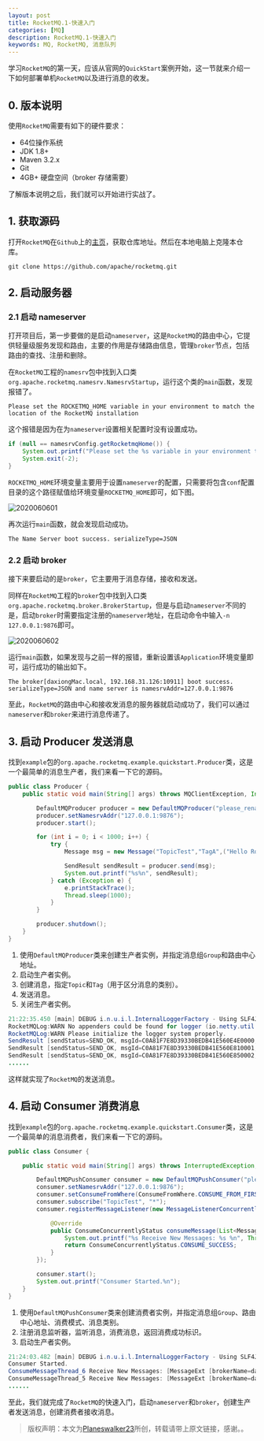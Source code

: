 ```yaml
---
layout: post
title: RocketMQ.1-快速入门
categories: [MQ]
description: RocketMQ.1-快速入门
keywords: MQ, RocketMQ, 消息队列
---
```


学习`RocketMQ`的第一天，应该从官网的`QuickStart`案例开始，这一节就来介绍一下如何部署单机`RocketMQ`以及进行消息的收发。

## 0. 版本说明
使用`RocketMQ`需要有如下的硬件要求：
- 64位操作系统
- JDK 1.8+
- Maven 3.2.x
- Git
- 4GB+ 硬盘空间（broker 存储需要）

了解版本说明之后，我们就可以开始进行实战了。

## 1. 获取源码
打开`RocketMQ`在`Github`上的[主页](https://github.com/apache/rocketmq)，获取仓库地址。然后在本地电脑上克隆本仓库。

```git
git clone https://github.com/apache/rocketmq.git
```

## 2. 启动服务器
### 2.1 启动 nameserver
打开项目后，第一步要做的是启动`nameserver`，这是`RocketMQ`的路由中心，它提供轻量级服务发现和路由，主要的作用是存储路由信息，管理`broker`节点，包括路由的查找、注册和删除。

在`RocketMQ`工程的`namesrv`包中找到入口类`org.apache.rocketmq.namesrv.NamesrvStartup`，运行这个类的`main`函数，发现报错了。

```
Please set the ROCKETMQ_HOME variable in your environment to match the location of the RocketMQ installation
```
这个报错是因为在为`nameserver`设置相关配置时没有设置成功。

```java
if (null == namesrvConfig.getRocketmqHome()) {
    System.out.printf("Please set the %s variable in your environment to match the location of the RocketMQ installation%n", MixAll.ROCKETMQ_HOME_ENV);
    System.exit(-2);
}
```

`ROCKETMQ_HOME`环境变量主要用于设置`nameserver`的配置，只需要将包含`conf`配置目录的这个路径赋值给环境变量`ROCKETMQ_HOME`即可，如下图。

![2020060601](https://planeswalker23.github.io/images/posts/2020060601.png)

再次运行`main`函数，就会发现启动成功。

```
The Name Server boot success. serializeType=JSON
```

### 2.2 启动 broker
接下来要启动的是`broker`，它主要用于消息存储，接收和发送。

同样在`RocketMQ`工程的`broker`包中找到入口类`org.apache.rocketmq.broker.BrokerStartup`，但是与启动`nameserver`不同的是，启动`broker`时需要指定注册的`nameserver`地址，在启动命令中输入`-n 127.0.0.1:9876`即可。

![2020060602](https://planeswalker23.github.io/images/posts/2020060602.png)

运行`main`函数，如果发现与之前一样的报错，重新设置该`Application`环境变量即可，运行成功的输出如下。

```
The broker[daxiongMac.local, 192.168.31.126:10911] boot success. serializeType=JSON and name server is namesrvAddr=127.0.0.1:9876
```

至此，`RocketMQ`的路由中心和接收发消息的服务器就启动成功了，我们可以通过`nameserver`和`broker`来进行消息传递了。

## 3. 启动 Producer 发送消息
找到`example`包的`org.apache.rocketmq.example.quickstart.Producer`类，这是一个最简单的消息生产者，我们来看一下它的源码。

```java
public class Producer {
    public static void main(String[] args) throws MQClientException, InterruptedException {

        DefaultMQProducer producer = new DefaultMQProducer("please_rename_unique_group_name");
        producer.setNamesrvAddr("127.0.0.1:9876");
        producer.start();

        for (int i = 0; i < 1000; i++) {
            try {
                Message msg = new Message("TopicTest","TagA",("Hello RocketMQ " + i).getBytes(RemotingHelper.DEFAULT_CHARSET));

                SendResult sendResult = producer.send(msg);
                System.out.printf("%s%n", sendResult);
            } catch (Exception e) {
                e.printStackTrace();
                Thread.sleep(1000);
            }
        }

        producer.shutdown();
    }
}
```

1. 使用`DefaultMQProducer`类来创建生产者实例，并指定消息组`Group`和路由中心地址。
2. 启动生产者实例。
3. 创建消息，指定`Topic`和`Tag`（用于区分消息的类别）。
4. 发送消息。
5. 关闭生产者实例。

```java
21:22:35.450 [main] DEBUG i.n.u.i.l.InternalLoggerFactory - Using SLF4J as the default logging framework
RocketMQLog:WARN No appenders could be found for logger (io.netty.util.internal.PlatformDependent0).
RocketMQLog:WARN Please initialize the logger system properly.
SendResult [sendStatus=SEND_OK, msgId=C0A81F7E8D39330BEDB41E560E4E0000, offsetMsgId=C0A81F7E00002A9F0000000000068BA2, messageQueue=MessageQueue [topic=TopicTest, brokerName=daxiongMac.local, queueId=1], queueOffset=500]
SendResult [sendStatus=SEND_OK, msgId=C0A81F7E8D39330BEDB41E560E810001, offsetMsgId=C0A81F7E00002A9F0000000000068C54, messageQueue=MessageQueue [topic=TopicTest, brokerName=daxiongMac.local, queueId=2], queueOffset=500]
SendResult [sendStatus=SEND_OK, msgId=C0A81F7E8D39330BEDB41E560E850002, offsetMsgId=C0A81F7E00002A9F0000000000068D06, messageQueue=MessageQueue [topic=TopicTest, brokerName=daxiongMac.local, queueId=3], queueOffset=500]
......
```

这样就实现了`RocketMQ`的发送消息。

## 4. 启动 Consumer 消费消息
找到`example`包的`org.apache.rocketmq.example.quickstart.Consumer`类，这是一个最简单的消息消费者，我们来看一下它的源码。

```java
public class Consumer {

    public static void main(String[] args) throws InterruptedException, MQClientException {

        DefaultMQPushConsumer consumer = new DefaultMQPushConsumer("please_rename_unique_group_name");
        consumer.setNamesrvAddr("127.0.0.1:9876");
        consumer.setConsumeFromWhere(ConsumeFromWhere.CONSUME_FROM_FIRST_OFFSET);
        consumer.subscribe("TopicTest", "*");
        consumer.registerMessageListener(new MessageListenerConcurrently() {

            @Override
            public ConsumeConcurrentlyStatus consumeMessage(List<MessageExt> msgs, ConsumeConcurrentlyContext context) {
                System.out.printf("%s Receive New Messages: %s %n", Thread.currentThread().getName(), msgs);
                return ConsumeConcurrentlyStatus.CONSUME_SUCCESS;
            }
        });

        consumer.start();
        System.out.printf("Consumer Started.%n");
    }
}
```

1. 使用`DefaultMQPushConsumer`类来创建消费者实例，并指定消息组`Group`、路由中心地址、消费模式、消息类别。
2. 注册消息监听器，监听消息，消费消息，返回消费成功标识。
3. 启动生产者实例。

```java
21:24:03.482 [main] DEBUG i.n.u.i.l.InternalLoggerFactory - Using SLF4J as the default logging framework
Consumer Started.
ConsumeMessageThread_6 Receive New Messages: [MessageExt [brokerName=daxiongMac.local, queueId=2, storeSize=178, queueOffset=502, sysFlag=0, bornTimestamp=1591449756319, bornHost=/192.168.31.126:50803, storeTimestamp=1591449756321, storeHost=/192.168.31.126:10911, msgId=C0A81F7E00002A9F00000000000691E4, commitLogOffset=430564, bodyCRC=1565577195, reconsumeTimes=0, preparedTransactionOffset=0, toString()=Message{topic='TopicTest', flag=0, properties={MIN_OFFSET=0, MAX_OFFSET=750, CONSUME_START_TIME=1591449844575, UNIQ_KEY=C0A81F7E8D39330BEDB41E560E9F0009, WAIT=true, TAGS=TagA}, body=[72, 101, 108, 108, 111, 32, 82, 111, 99, 107, 101, 116, 77, 81, 32, 57], transactionId='null'}]] 
ConsumeMessageThread_5 Receive New Messages: [MessageExt [brokerName=daxiongMac.local, queueId=1, storeSize=178, queueOffset=502, sysFlag=0, bornTimestamp=1591449756316, bornHost=/192.168.31.126:50803, storeTimestamp=1591449756317, storeHost=/192.168.31.126:10911, msgId=C0A81F7E00002A9F0000000000069132, commitLogOffset=430386, bodyCRC=710410109, reconsumeTimes=0, preparedTransactionOffset=0, toString()=Message{topic='TopicTest', flag=0, properties={MIN_OFFSET=0, MAX_OFFSET=750, CONSUME_START_TIME=1591449844576, UNIQ_KEY=C0A81F7E8D39330BEDB41E560E9C0008, WAIT=true, TAGS=TagA}, body=[72, 101, 108, 108, 111, 32, 82, 111, 99, 107, 101, 116, 77, 81, 32, 56], transactionId='null'}]]
......
```

至此，我们就完成了`RocketMQ`的快速入门，启动`nameserver`和`broker`，创建生产者发送消息，创建消费者接收消息。

> 版权声明：本文为[Planeswalker23](https://github.com/Planeswalker23)所创，转载请带上原文链接，感谢。。